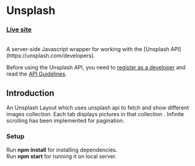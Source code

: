 # Unsplash 

### [Live site](https://unsplash-d66f2.firebaseapp.com/)
<br/>
A server-side Javascript wrapper for working with the [Unsplash API](https://unsplash.com/developers).

Before using the Unsplash API, you need to [register as a developer](https://unsplash.com/developers) and read the [API Guidelines](https://help.unsplash.com/api-guidelines/unsplash-api-guidelines).

## Introduction

An Unsplash Layout which uses unsplash api to fetch and show different images collection.
Each tab displays pictures in that collection .
Infinite scrolling has been implemented for pagination.

### Setup

Run **npm install** for installing dependencies.<br/>
Run **npm start** for running it on local server.

